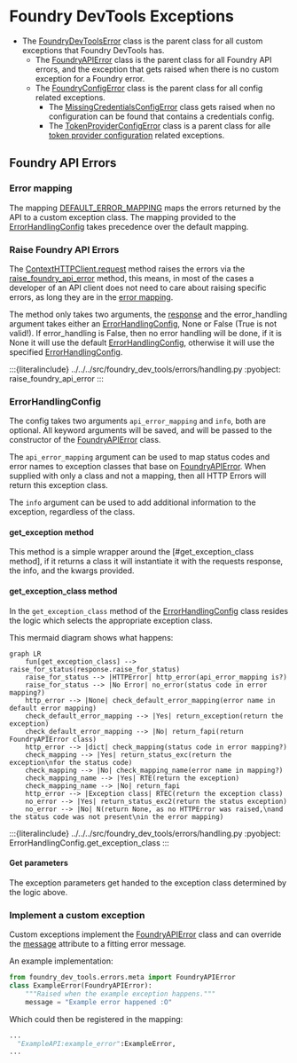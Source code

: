 # Foundry DevTools Exceptions

- The [FoundryDevToolsError](#foundry_dev_tools.errors.meta.FoundryDevToolsError) class is the parent class for all custom exceptions that Foundry DevTools has.
  - The [FoundryAPIError] class is the parent class for all Foundry API errors, and the exception that gets raised when there is no custom exception for a Foundry error.
  - The [FoundryConfigError](#foundry_dev_tools.errors.config.FoundryConfigError) class is the parent class for all config related exceptions.
    - The [MissingCredentialsConfigError](#foundry_dev_tools.errors.config.MissingCredentialsConfigError) class gets raised when no configuration can be found that contains a credentials config.
    - The [TokenProviderConfigError](#foundry_dev_tools.errors.config.TokenProviderConfigError) class is a parent class for alle [token provider configuration](configuration.md#credentials-config) related exceptions.

## Foundry API Errors

### Error mapping

The mapping [DEFAULT_ERROR_MAPPING](#foundry_dev_tools.errors.handling.DEFAULT_ERROR_MAPPING) maps the errors returned by the API to a custom exception class.
The mapping provided to the [ErrorHandlingConfig] takes precedence over the default mapping.

### Raise Foundry API Errors
The [ContextHTTPClient.request](#foundry_dev_tools.clients.context_client.ContextHTTPClient.request) method raises the errors via the [raise_foundry_api_error](#foundry_dev_tools.errors.handling.raise_foundry_api_error) method,
this means, in most of the cases a developer of an API client does not need to care about raising specific errors, as long they are in the [error mapping](#error-mapping).

The method only takes two arguments, the [response](#requests.Response) and the error_handling argument takes either an [ErrorHandlingConfig], None or False (True is not valid!).
If error_handling is False, then no error handling will be done, if it is None it will use the default [ErrorHandlingConfig], otherwise it will use the specified [ErrorHandlingConfig].

:::{literalinclude} ../../../src/foundry_dev_tools/errors/handling.py
:pyobject: raise_foundry_api_error
:::

### ErrorHandlingConfig

The config takes two arguments `api_error_mapping` and `info`, both are optional.
All keyword arguments will be saved, and will be passed to the constructor of the [FoundryAPIError] class.

The `api_error_mapping` argument can be used to map status codes and error names to exception classes that base on [FoundryAPIError].
When supplied with only a class and not a mapping, then all HTTP Errors will return this exception  class.

The `info` argument can be used to add additional information to the exception, regardless of the class.

#### get_exception method
This method is a simple wrapper around the [#get_exception_class method], if it returns a class it will instantiate it with the requests response, the info, and the kwargs provided.

#### get_exception_class method

In the `get_exception_class` method of the [ErrorHandlingConfig] class resides the logic which selects the appropriate exception class.

This mermaid diagram shows what happens:
```mermaid
graph LR
    fun[get_exception_class] --> raise_for_status(response.raise_for_status)
    raise_for_status --> |HTTPError| http_error(api_error_mapping is?)
    raise_for_status --> |No Error| no_error(status code in error mapping?)
    http_error --> |None| check_default_error_mapping(error name in default error mapping)
    check_default_error_mapping --> |Yes| return_exception(return the exception)
    check_default_error_mapping --> |No| return_fapi(return FoundryAPIError class)
    http_error --> |dict| check_mapping(status code in error mapping?)
    check_mapping --> |Yes| return_status_exc(return the exception\nfor the status code)
    check_mapping --> |No| check_mapping_name(error name in mapping?)
    check_mapping_name --> |Yes| RTE(return the exception)
    check_mapping_name --> |No| return_fapi
    http_error --> |Exception class| RTEC(return the exception class)
    no_error --> |Yes| return_status_exc2(return the status exception)
    no_error --> |No| N(return None, as no HTTPError was raised,\nand the status code was not present\nin the error mapping)
```


:::{literalinclude} ../../../src/foundry_dev_tools/errors/handling.py
:pyobject: ErrorHandlingConfig.get_exception_class
:::

#### Get parameters

The exception parameters get handed to the exception class determined by the logic above.


### Implement a custom exception

Custom exceptions implement the [FoundryAPIError] class and can override the [message](#foundry_dev_tools.errors.meta.FoundryAPIError.message) attribute to a fitting error message.

An example implementation:

```python
from foundry_dev_tools.errors.meta import FoundryAPIError
class ExampleError(FoundryAPIError):
    """Raised when the example exception happens."""
    message = "Example error happened :O"
```

Which could then be registered in the mapping:
```python
...
  "ExampleAPI:example_error":ExampleError,
...
```

[ErrorHandlingConfig]: #foundry_dev_tools.errors.handling.ErrorHandlingConfig
[FoundryAPIError]: #foundry_dev_tools.errors.meta.FoundryAPIError
